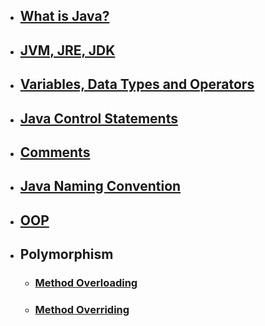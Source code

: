 - ## [What is Java?](What_is_Java/README.md)
- ## [JVM, JRE, JDK](JVM_JRE_JDK/README.md)
- ## [Variables, Data Types and Operators](Var_Data_Oper/README.md)
- ## [Java Control Statements](Control/README.md)
- ## [Comments](Comments/README.md)
- ## [Java Naming Convention](Convention/README.md)
- ## [OOP](OOP/README.md)

- ## Polymorphism
   - ### [Method Overloading](Polymorphism/Method_Overloading//README.md)
   - ### [Method Overriding](Polymorphism/Method_Overriding/README.md)
